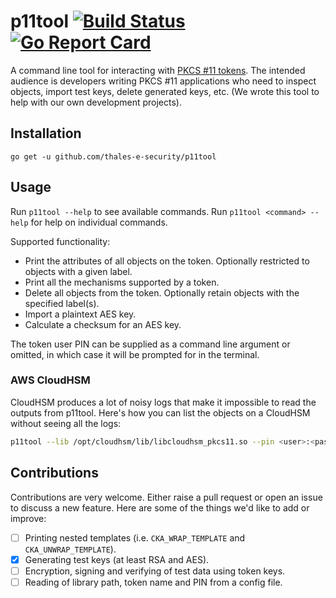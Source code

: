 <!--
Copyright 2018 Thales UK Limited

Permission is hereby granted, free of charge, to any person obtaining a copy of this software and associated
documentation files (the "Software"), to deal in the Software without restriction, including without limitation the
rights to use, copy, modify, merge, publish, distribute, sublicense, and/or sell copies of the Software, and to
permit persons to whom the Software is furnished to do so, subject to the following conditions:

The above copyright notice and this permission notice shall be included in all copies or substantial portions of the
Software.

THE SOFTWARE IS PROVIDED "AS IS", WITHOUT WARRANTY OF ANY KIND, EXPRESS OR IMPLIED, INCLUDING BUT NOT LIMITED TO THE
WARRANTIES OF MERCHANTABILITY, FITNESS FOR A PARTICULAR PURPOSE AND NONINFRINGEMENT. IN NO EVENT SHALL THE AUTHORS OR
COPYRIGHT HOLDERS BE LIABLE FOR ANY CLAIM, DAMAGES OR OTHER LIABILITY, WHETHER IN AN ACTION OF CONTRACT, TORT OR
OTHERWISE, ARISING FROM, OUT OF OR IN CONNECTION WITH THE SOFTWARE OR THE USE OR OTHER DEALINGS IN THE SOFTWARE.
-->

# p11tool [![Build Status](https://travis-ci.com/thales-e-security/p11tool.svg?branch=master)](https://travis-ci.com/thales-e-security/p11tool) [![Go Report Card](https://goreportcard.com/badge/github.com/thales-e-security/p11tool)](https://goreportcard.com/report/github.com/thales-e-security/p11tool)

A command line tool for interacting with [PKCS&nbsp;#11 tokens](https://en.wikipedia.org/wiki/PKCS_11). The intended 
audience is developers writing PKCS&nbsp;#11 applications who need to inspect objects, import test keys, delete 
generated keys, etc. (We wrote this tool to help with our own development projects).

## Installation

```
go get -u github.com/thales-e-security/p11tool
```

## Usage

Run `p11tool --help` to see available commands. Run `p11tool <command> --help` for help on individual commands.

Supported functionality:

- Print the attributes of all objects on the token. Optionally restricted to objects with a given label.
- Print all the mechanisms supported by a token.
- Delete all objects from the token. Optionally retain objects with the specified label(s).
- Import a plaintext AES key.
- Calculate a checksum for an AES key.

The token user PIN can be supplied as a command line argument or omitted, in which case it will be prompted for in the
terminal.

### AWS CloudHSM

CloudHSM produces a lot of noisy logs that make it impossible to read the outputs from p11tool. Here's how you can list the objects on a CloudHSM without seeing all the logs:

```bash
p11tool --lib /opt/cloudhsm/lib/libcloudhsm_pkcs11.so --pin <user>:<password> --token cavium list | grep -v "failed with error" | grep .
```

## Contributions

Contributions are very welcome. Either raise a pull request or open an issue to discuss a new feature. Here are some
of the things we'd like to add or improve:

- [ ] Printing nested templates (i.e. `CKA_WRAP_TEMPLATE` and `CKA_UNWRAP_TEMPLATE`).
- [x] Generating test keys (at least RSA and AES).
- [ ] Encryption, signing and verifying of test data using token keys.
- [ ] Reading of library path, token name and PIN from a config file.
